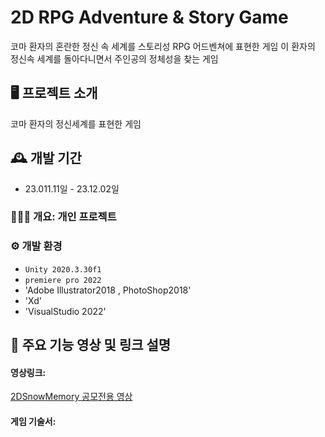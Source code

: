 # 2D RPG Adventure & Story Game

코마 환자의 혼란한 정신 속 세계를 스토리성 RPG 어드벤쳐에 표현한 게임
이 환자의 정신속 세계를 돌아다니면서 주인공의 정체성을 찾는 게임

## 🖥️ 프로젝트 소개
코마 환자의 정신세계를 표현한 게임 
<br>

## 🕰️ 개발 기간
* 23.011.11일 - 23.12.02일

### 🧑‍🤝‍🧑 개요: 개인 프로젝트

### ⚙️ 개발 환경
- `Unity 2020.3.30f1`
- `premiere pro 2022`
- 'Adobe Illustrator2018 , PhotoShop2018'
- 'Xd'
- 'VisualStudio 2022'

## 📌 주요 기능 영상 및 링크 설명
<h4>영상링크: </h4><a href ="https://www.youtube.com/watch?v=ioc1Jlgwopo">2DSnowMemory 공모전용 영상</a>

<h4>게임 기술서:</h4><a href=""> </a>

